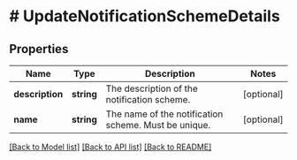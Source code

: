 # # UpdateNotificationSchemeDetails

## Properties

Name | Type | Description | Notes
------------ | ------------- | ------------- | -------------
**description** | **string** | The description of the notification scheme. | [optional]
**name** | **string** | The name of the notification scheme. Must be unique. | [optional]

[[Back to Model list]](../../README.md#models) [[Back to API list]](../../README.md#endpoints) [[Back to README]](../../README.md)
